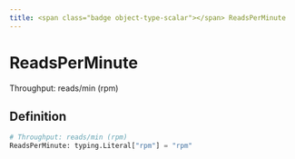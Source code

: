 ```yaml
---
title: <span class="badge object-type-scalar"></span> ReadsPerMinute
---
```

# <span class="badge object-type-scalar"></span> ReadsPerMinute

Throughput: reads/min (rpm)

## Definition

```python
# Throughput: reads/min (rpm)
ReadsPerMinute: typing.Literal["rpm"] = "rpm"
```
